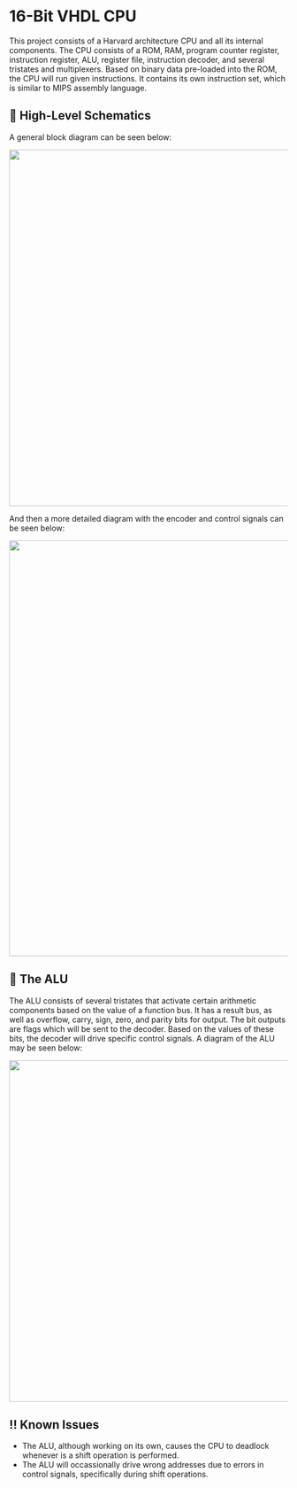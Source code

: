 # 16-Bit VHDL CPU

This project consists of a Harvard architecture CPU and all its internal components. The CPU consists of a ROM, RAM, program counter register, instruction register, ALU,
register file, instruction decoder, and several tristates and multiplexers. Based on binary data pre-loaded into the ROM, the CPU will run given instructions. It contains its own instruction set, which is similar to MIPS assembly language.

## :page_with_curl: High-Level Schematics

A general block diagram can be seen below:

<p align="center">
  <img width="975" height="644" src="https://i.imgur.com/r3Eygyw.png">
</p>

And then a more detailed diagram with the encoder and control signals can be seen below:

<p align="center">
  <img width="906" height="751" src="https://i.imgur.com/6jBzmaC.png">
</p>

## :pencil: The ALU

The ALU consists of several tristates that activate certain arithmetic components based on the value of a function bus. It has a result bus, as well as overflow,
carry, sign, zero, and parity bits for output. The bit outputs are flags which will be sent to the decoder. Based on the values of these bits, the decoder will
drive specific control signals. A diagram of the ALU may be seen below:

<p align="center">
  <img width="935" height="617" src="https://i.imgur.com/LrHxmPC.png">
</p>

## ‼️ Known Issues
- The ALU, although working on its own, causes the CPU to deadlock whenever is a shift operation is performed.
- The ALU will occassionally drive wrong addresses due to errors in control signals, specifically during shift operations.
